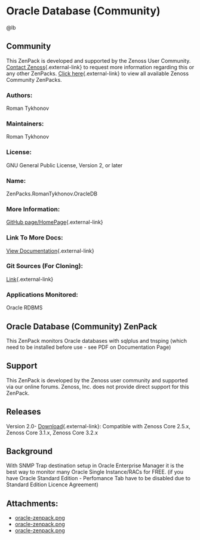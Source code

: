 # Oracle Database (Community)

@lb[](img/zenpack-oracle-zenpack.png)

## Community

This ZenPack is developed and supported by the Zenoss User Community.
[Contact Zenoss](https://tryit.zenoss.com/zenpack-contact/){.external-link} to
request more information regarding this or any other ZenPacks. [Click here](https://zenoss.com/product/zenpacks?f%5B0%5D=im_field_zenpack_category:1021){.external-link} to
view all available Zenoss Community ZenPacks.

### Authors:

Roman Tykhonov

### Maintainers:

Roman Tykhonov

### License:

GNU General Public License, Version 2, or later

### Name:

ZenPacks.RomanTykhonov.OracleDB

### More Information:

[GitHub page/HomePage](http://community.zenoss.org/docs/DOC-4693){.external-link}

### Link To More Docs:

[View Documentation](http://community.zenoss.org/docs/DOC-4693){.external-link}

### Git Sources (For Cloning):

[Link](https://github.com/zenoss/ZenPacks.RomanTykhonov.OracleDB.git){.external-link}

### Applications Monitored:

Oracle RDBMS

## Oracle Database (Community) ZenPack

This ZenPack monitors Oracle databases with sqlplus and tnsping (which
need to be installed before use - see PDF on Documentation Page)

## Support

This ZenPack is developed by the Zenoss user community and supported via
our online forums. Zenoss, Inc. does not provide direct support for this
ZenPack.

## Releases

Version 2.0- [Download](https://storage.googleapis.com/zenpacks/ZenPacks.RomanTykhonov.OracleDB/2.0/ZenPacks.RomanTykhonov.OracleDB-2.0.egg){.external-link}:   Compatible with Zenoss Core 2.5.x, Zenoss Core 3.1.x, Zenoss Core
    3.2.x

## Background

With SNMP Trap destination setup in Oracle Enterprise Manager it is the
best way to monitor many Oracle Single Instance/RACs for FREE. (if you
have Oracle Standard Edition - Perfomance Tab have to be disabled due to
Standard Edition Licence Agreement)

## Attachments:

-   [oracle-zenpack.png](img/zenpack-oracle-zenpack.png)
-   [oracle-zenpack.png](img/zenpack-oracle-zenpack.png)
-   [oracle-zenpack.png](img/zenpack-oracle-zenpack.png)

